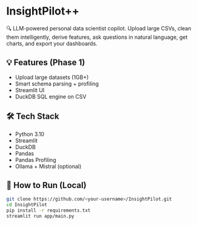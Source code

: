 # InsightPilot++

🔍 LLM-powered personal data scientist copilot. Upload large CSVs, clean them intelligently, derive features, ask questions in natural language, get charts, and export your dashboards.

## 💡 Features (Phase 1)
- Upload large datasets (1GB+)
- Smart schema parsing + profiling
- Streamlit UI
- DuckDB SQL engine on CSV

## 🛠 Tech Stack
- Python 3.10
- Streamlit
- DuckDB
- Pandas
- Pandas Profiling
- Ollama + Mistral (optional)

## 🚀 How to Run (Local)
```bash
git clone https://github.com/<your-username>/InsightPilot.git
cd InsightPilot
pip install -r requirements.txt
streamlit run app/main.py
